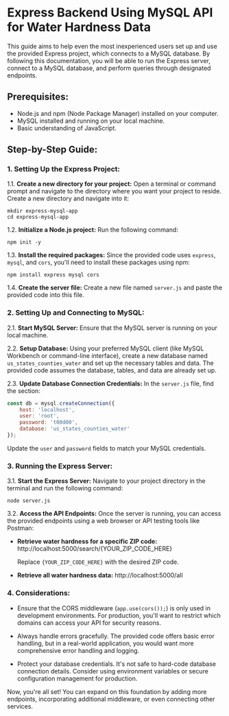# Express Backend Using MySQL API for Water Hardness Data

This guide aims to help even the most inexperienced users set up and use the provided Express project, which connects to a MySQL database. By following this documentation, you will be able to run the Express server, connect to a MySQL database, and perform queries through designated endpoints.

## Prerequisites:

- Node.js and npm (Node Package Manager) installed on your computer.
- MySQL installed and running on your local machine.
- Basic understanding of JavaScript.

## Step-by-Step Guide:

### 1. Setting Up the Express Project:

1.1. **Create a new directory for your project:** Open a terminal or command prompt and navigate to the directory where you want your project to reside. Create a new directory and navigate into it:
```
mkdir express-mysql-app
cd express-mysql-app
```

1.2. **Initialize a Node.js project:** Run the following command:
```
npm init -y
```

1.3. **Install the required packages:** Since the provided code uses `express`, `mysql`, and `cors`, you'll need to install these packages using npm:
```
npm install express mysql cors
```

1.4. **Create the server file:** Create a new file named `server.js` and paste the provided code into this file.

### 2. Setting Up and Connecting to MySQL:

2.1. **Start MySQL Server:** Ensure that the MySQL server is running on your local machine.

2.2. **Setup Database:** Using your preferred MySQL client (like MySQL Workbench or command-line interface), create a new database named `us_states_counties_water` and set up the necessary tables and data. The provided code assumes the database, tables, and data are already set up.

2.3. **Update Database Connection Credentials:** In the `server.js` file, find the section:
```javascript
const db = mysql.createConnection({
    host: 'localhost',
    user: 'root',
    password: 't00d00',
    database: 'us_states_counties_water'
});
```
Update the `user` and `password` fields to match your MySQL credentials.

### 3. Running the Express Server:

3.1. **Start the Express Server:** Navigate to your project directory in the terminal and run the following command:
```
node server.js
```

3.2. **Access the API Endpoints:** Once the server is running, you can access the provided endpoints using a web browser or API testing tools like Postman:

- **Retrieve water hardness for a specific ZIP code:** http://localhost:5000/search/{YOUR_ZIP_CODE_HERE}

  Replace `{YOUR_ZIP_CODE_HERE}` with the desired ZIP code.

- **Retrieve all water hardness data:** http://localhost:5000/all

### 4. Considerations:

- Ensure that the CORS middleware (`app.use(cors());`) is only used in development environments. For production, you'll want to restrict which domains can access your API for security reasons.

- Always handle errors gracefully. The provided code offers basic error handling, but in a real-world application, you would want more comprehensive error handling and logging.

- Protect your database credentials. It's not safe to hard-code database connection details. Consider using environment variables or secure configuration management for production.

Now, you're all set! You can expand on this foundation by adding more endpoints, incorporating additional middleware, or even connecting other services.